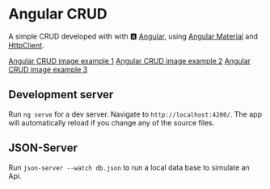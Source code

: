 # Angular CRUD

A simple CRUD developed with with 🅰️ [Angular](https://angular.io/), using [Angular Material](https://material.angular.io/) and [HttpClient](https://angular.io/guide/http).

[Angular CRUD image example 1](https://i.imgur.com/StMWLqC.png)
[Angular CRUD image example 2](https://i.imgur.com/TDFQKe1.png)
[Angular CRUD image example 3](https://i.imgur.com/MpAIhZQ.png)

## Development server

Run `ng serve` for a dev server. Navigate to `http://localhost:4200/`. The app will automatically reload if you change any of the source files.

## JSON-Server

Run `json-server --watch db.json` to run a local data base to simulate an Api.